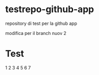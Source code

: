 # testrepo-github-app
repository di test per la github app

modifica per il branch nuov 2

# Test
1
2
3
4
5 6
7
